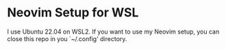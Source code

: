 # Neovim Setup for WSL

I use Ubuntu 22.04 on WSL2. If you want to use my Neovim setup, you can close this repo in you `~/.config' directory.

 
